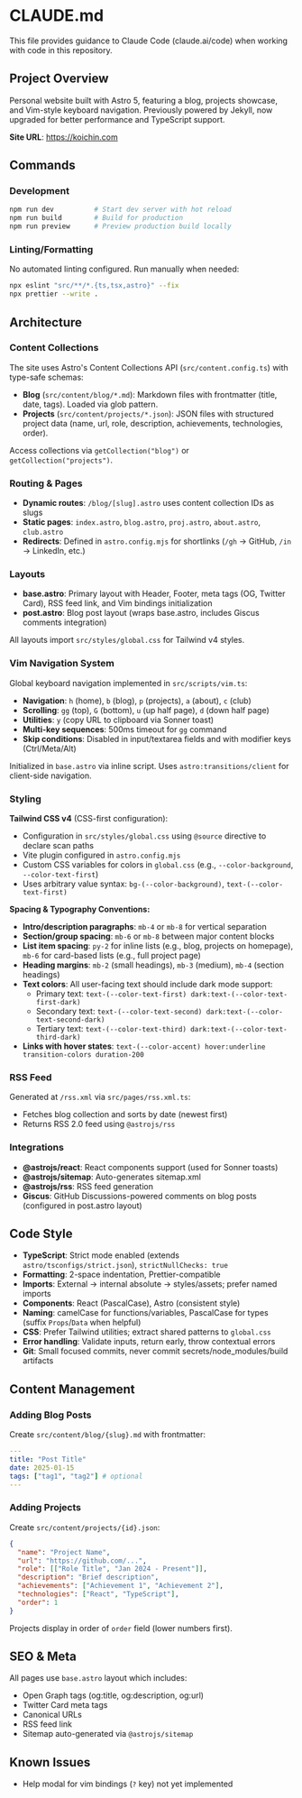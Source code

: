# CLAUDE.md

This file provides guidance to Claude Code (claude.ai/code) when working with code in this repository.

## Project Overview

Personal website built with Astro 5, featuring a blog, projects showcase, and Vim-style keyboard navigation. Previously powered by Jekyll, now upgraded for better performance and TypeScript support.

**Site URL**: https://koichin.com

## Commands

### Development

```bash
npm run dev          # Start dev server with hot reload
npm run build        # Build for production
npm run preview      # Preview production build locally
```

### Linting/Formatting

No automated linting configured. Run manually when needed:

```bash
npx eslint "src/**/*.{ts,tsx,astro}" --fix
npx prettier --write .
```

## Architecture

### Content Collections

The site uses Astro's Content Collections API (`src/content.config.ts`) with type-safe schemas:

- **Blog** (`src/content/blog/*.md`): Markdown files with frontmatter (title, date, tags). Loaded via glob pattern.
- **Projects** (`src/content/projects/*.json`): JSON files with structured project data (name, url, role, description, achievements, technologies, order).

Access collections via `getCollection("blog")` or `getCollection("projects")`.

### Routing & Pages

- **Dynamic routes**: `/blog/[slug].astro` uses content collection IDs as slugs
- **Static pages**: `index.astro`, `blog.astro`, `proj.astro`, `about.astro`, `club.astro`
- **Redirects**: Defined in `astro.config.mjs` for shortlinks (`/gh` → GitHub, `/in` → LinkedIn, etc.)

### Layouts

- **base.astro**: Primary layout with Header, Footer, meta tags (OG, Twitter Card), RSS feed link, and Vim bindings initialization
- **post.astro**: Blog post layout (wraps base.astro, includes Giscus comments integration)

All layouts import `src/styles/global.css` for Tailwind v4 styles.

### Vim Navigation System

Global keyboard navigation implemented in `src/scripts/vim.ts`:

- **Navigation**: `h` (home), `b` (blog), `p` (projects), `a` (about), `c` (club)
- **Scrolling**: `gg` (top), `G` (bottom), `u` (up half page), `d` (down half page)
- **Utilities**: `y` (copy URL to clipboard via Sonner toast)
- **Multi-key sequences**: 500ms timeout for `gg` command
- **Skip conditions**: Disabled in input/textarea fields and with modifier keys (Ctrl/Meta/Alt)

Initialized in `base.astro` via inline script. Uses `astro:transitions/client` for client-side navigation.

### Styling

**Tailwind CSS v4** (CSS-first configuration):

- Configuration in `src/styles/global.css` using `@source` directive to declare scan paths
- Vite plugin configured in `astro.config.mjs`
- Custom CSS variables for colors in `global.css` (e.g., `--color-background`, `--color-text-first`)
- Uses arbitrary value syntax: `bg-(--color-background)`, `text-(--color-text-first)`

**Spacing & Typography Conventions:**

- **Intro/description paragraphs**: `mb-4` or `mb-8` for vertical separation
- **Section/group spacing**: `mb-6` or `mb-8` between major content blocks
- **List item spacing**: `py-2` for inline lists (e.g., blog, projects on homepage), `mb-6` for card-based lists (e.g., full project page)
- **Heading margins**: `mb-2` (small headings), `mb-3` (medium), `mb-4` (section headings)
- **Text colors**: All user-facing text should include dark mode support:
  - Primary text: `text-(--color-text-first) dark:text-(--color-text-first-dark)`
  - Secondary text: `text-(--color-text-second) dark:text-(--color-text-second-dark)`
  - Tertiary text: `text-(--color-text-third) dark:text-(--color-text-third-dark)`
- **Links with hover states**: `text-(--color-accent) hover:underline transition-colors duration-200`

### RSS Feed

Generated at `/rss.xml` via `src/pages/rss.xml.ts`:

- Fetches blog collection and sorts by date (newest first)
- Returns RSS 2.0 feed using `@astrojs/rss`

### Integrations

- **@astrojs/react**: React components support (used for Sonner toasts)
- **@astrojs/sitemap**: Auto-generates sitemap.xml
- **@astrojs/rss**: RSS feed generation
- **Giscus**: GitHub Discussions-powered comments on blog posts (configured in post.astro layout)

## Code Style

- **TypeScript**: Strict mode enabled (extends `astro/tsconfigs/strict.json`), `strictNullChecks: true`
- **Formatting**: 2-space indentation, Prettier-compatible
- **Imports**: External → internal absolute → styles/assets; prefer named imports
- **Components**: React (PascalCase), Astro (consistent style)
- **Naming**: camelCase for functions/variables, PascalCase for types (suffix `Props`/`Data` when helpful)
- **CSS**: Prefer Tailwind utilities; extract shared patterns to `global.css`
- **Error handling**: Validate inputs, return early, throw contextual errors
- **Git**: Small focused commits, never commit secrets/node_modules/build artifacts

## Content Management

### Adding Blog Posts

Create `src/content/blog/{slug}.md` with frontmatter:

```yaml
---
title: "Post Title"
date: 2025-01-15
tags: ["tag1", "tag2"] # optional
---
```

### Adding Projects

Create `src/content/projects/{id}.json`:

```json
{
  "name": "Project Name",
  "url": "https://github.com/...",
  "role": [["Role Title", "Jan 2024 - Present"]],
  "description": "Brief description",
  "achievements": ["Achievement 1", "Achievement 2"],
  "technologies": ["React", "TypeScript"],
  "order": 1
}
```

Projects display in order of `order` field (lower numbers first).

## SEO & Meta

All pages use `base.astro` layout which includes:

- Open Graph tags (og:title, og:description, og:url)
- Twitter Card meta tags
- Canonical URLs
- RSS feed link
- Sitemap auto-generated via `@astrojs/sitemap`

## Known Issues

- Help modal for vim bindings (`?` key) not yet implemented

